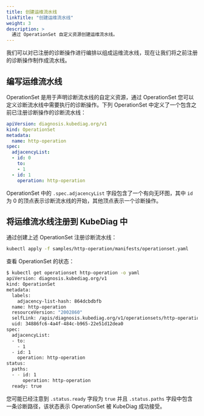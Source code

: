 ```yaml
---
title: 创建运维流水线
linkTitle: "创建运维流水线"
weight: 3
description: >
  通过 OperationSet 自定义资源创建运维流水线。
---
```


我们可以对已注册的诊断操作进行编排以组成运维流水线，现在让我们将之前注册的诊断操作制作成流水线。

## 编写运维流水线

OperationSet 是用于声明诊断流水线的自定义资源，通过 OperationSet 您可以定义诊断流水线中需要执行的诊断操作。下列 OperationSet 中定义了一个包含之前已注册诊断操作的诊断流水线：

```yaml
apiVersion: diagnosis.kubediag.org/v1
kind: OperationSet
metadata:
  name: http-operation
spec:
  adjacencyList:
  - id: 0
    to:
    - 1
  - id: 1
    operation: http-operation
```

OperationSet 中的 `.spec.adjacencyList` 字段包含了一个有向无环图，其中 `id` 为 0 的顶点表示诊断流水线的开始，其他顶点表示一个诊断操作。

## 将运维流水线注册到 KubeDiag 中

通过创建上述 OperationSet 注册诊断流水线：

```bash
kubectl apply -f samples/http-operation/manifests/operationset.yaml
```

查看 OperationSet 的状态：

```bash
$ kubectl get operationset http-operation -o yaml
apiVersion: diagnosis.kubediag.org/v1
kind: OperationSet
metadata:
  labels:
    adjacency-list-hash: 864dcbdbfb
  name: http-operation
  resourceVersion: "2002860"
  selfLink: /apis/diagnosis.kubediag.org/v1/operationsets/http-operation
  uid: 34886fc6-4a4f-484c-b965-22e51d12dea0
spec:
  adjacencyList:
  - to:
    - 1
  - id: 1
    operation: http-operation
status:
  paths:
  - - id: 1
      operation: http-operation
  ready: true
```

您可能已经注意到 `.status.ready` 字段为 `true` 并且 `.status.paths` 字段中包含一条诊断路径，该状态表示 OperationSet 被 KubeDiag 成功接受。
